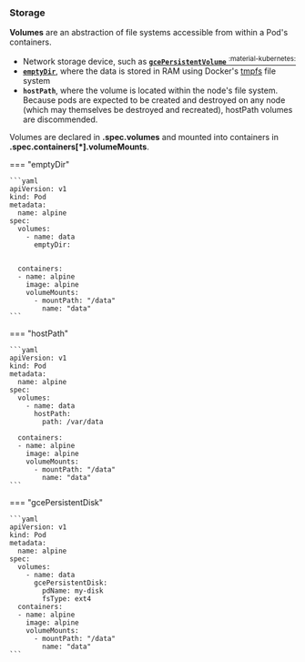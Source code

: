 
### Storage

**Volumes** are an abstraction of file systems accessible from within a Pod's containers.

- Network storage device, such as [**`gcePersistentVolume`** <sup>:material-kubernetes:</sup>](https://kubernetes.io/docs/concepts/storage/volumes/#emptydir)
- [**`emptyDir`**](#emptydir), where the data is stored in RAM using Docker's [tmpfs](#tmpfs) file system
- **`hostPath`**, where the volume is located within the node's file system. Because pods are expected to be created and destroyed on any node (which may themselves be destroyed and recreated), hostPath volumes are discommended.

Volumes are declared in **.spec.volumes** and mounted into containers in **.spec.containers[\*].volumeMounts**.

=== "emptyDir"

    ```yaml
    apiVersion: v1
    kind: Pod
    metadata:
      name: alpine
    spec:
      volumes:
        - name: data
          emptyDir:


      containers:
      - name: alpine
        image: alpine
        volumeMounts:
          - mountPath: "/data"
            name: "data"
    ```

=== "hostPath"

    ```yaml
    apiVersion: v1
    kind: Pod
    metadata:
      name: alpine
    spec:
      volumes:
        - name: data
          hostPath:
            path: /var/data
            
      containers:
      - name: alpine
        image: alpine
        volumeMounts:
          - mountPath: "/data"
            name: "data"
    ```

=== "gcePersistentDisk"

    ```yaml
    apiVersion: v1
    kind: Pod
    metadata:
      name: alpine
    spec:
      volumes:
        - name: data
          gcePersistentDisk:
            pdName: my-disk
            fsType: ext4
      containers:
      - name: alpine
        image: alpine
        volumeMounts:
          - mountPath: "/data"
            name: "data"
    ```